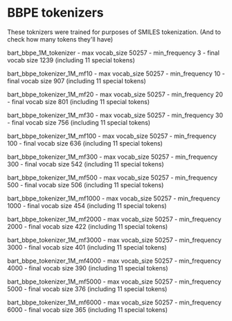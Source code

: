 # BBPE tokenizers

These toknizers were trained for purposes of SMILES tokenization. (And to check how many tokens they'll have) 

bart_bbpe_1M_tokenizer
    - max vocab_size 50257
    - min_frequency 3
    - final vocab size 1239 (including 11 special tokens)

bart_bbpe_tokenizer_1M_mf10
    - max vocab_size 50257
    - min_frequency 10
    - final vocab size 907 (including 11 special tokens)

bart_bbpe_tokenizer_1M_mf20
    - max vocab_size 50257
    - min_frequency 20
    - final vocab size 801 (including 11 special tokens)

bart_bbpe_tokenizer_1M_mf30
    - max vocab_size 50257
    - min_frequency 30
    - final vocab size 756 (including 11 special tokens)

bart_bbpe_tokenizer_1M_mf100
    - max vocab_size 50257
    - min_frequency 100
    - final vocab size 636 (including 11 special tokens)

bart_bbpe_tokenizer_1M_mf300
    - max vocab_size 50257
    - min_frequency 300
    - final vocab size 542 (including 11 special tokens)

bart_bbpe_tokenizer_1M_mf500
    - max vocab_size 50257
    - min_frequency 500
    - final vocab size 506 (including 11 special tokens)
  
bart_bbpe_tokenizer_1M_mf1000
    - max vocab_size 50257
    - min_frequency 1000
    - final vocab size 454 (including 11 special tokens)

bart_bbpe_tokenizer_1M_mf2000
    - max vocab_size 50257
    - min_frequency 2000
    - final vocab size 422 (including 11 special tokens)

bart_bbpe_tokenizer_1M_mf3000
    - max vocab_size 50257
    - min_frequency 3000
    - final vocab size 401 (including 11 special tokens)

bart_bbpe_tokenizer_1M_mf4000
    - max vocab_size 50257
    - min_frequency 4000
    - final vocab size 390 (including 11 special tokens)

bart_bbpe_tokenizer_1M_mf5000
    - max vocab_size 50257
    - min_frequency 5000
    - final vocab size 376 (including 11 special tokens)

bart_bbpe_tokenizer_1M_mf6000
    - max vocab_size 50257
    - min_frequency 6000
    - final vocab size 365 (including 11 special tokens)